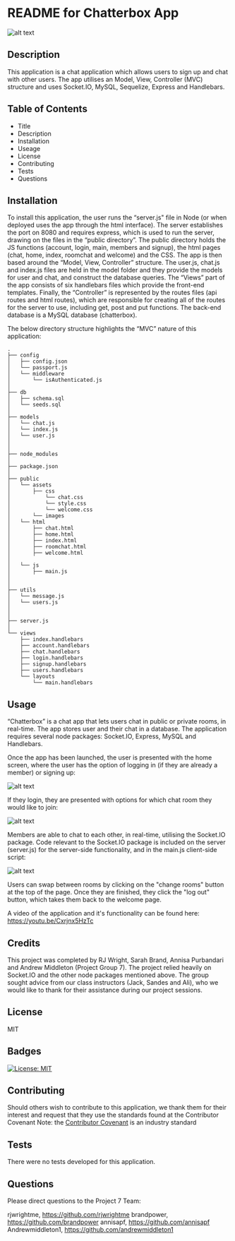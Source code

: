 # README for Chatterbox App

![alt text](welcome.jpg)
          
## Description 
              
This application is a chat application which allows users to sign up and chat with other users.  The app utilises an Model, View, Controller (MVC) structure and uses Socket.IO, MySQL, Sequelize, Express and Handlebars.
        
## Table of Contents
* Title
* Description
* Installation
* Useage
* License
* Contributing
* Tests
* Questions

    
## Installation
To install this application, the user runs the “server.js" file in Node (or when deployed uses the app through the html interface). The server establishes the port on 8080 and requires express, which is used to run the server, drawing on the files in the “public directory”. The public directory holds the JS functions (account, login, main, members and signup), the html pages (chat, home, index, roomchat and welcome) and the CSS. The app is then based around the “Model, View, Controller” structure. The user.js, chat.js and index.js files are held in the model folder and they provide the models for user and chat, and construct the database queries. The “Views” part of the app consists of six handlebars files which provide the front-end templates. Finally, the “Controller” is represented by the routes files (api routes and html routes), which are responsible for creating all of the routes for the server to use, including get, post and put functions. The back-end database is a MySQL database (chatterbox). 

The below directory structure highlights the “MVC” nature of this application:

```
.
├── config
│   ├── config.json
│   └── passport.js
│   └── middleware
│       └── isAuthenticated.js
│
├── db
│   ├── schema.sql
│   └── seeds.sql
│
├── models
│   └── chat.js
│   └── index.js
│   └── user.js
│   
│ 
├── node_modules
│ 
├── package.json
│
├── public
│   └── assets
│       ├── css
│           └── chat.css
│           └── style.css
│           └── welcome.css
│       └── images
│   └── html
│       ├── chat.html
│       ├── home.html
│       ├── index.html
│       ├── roomchat.html
│       ├── welcome.html
│
│   └── js
│       ├── main.js
│   
│
├── utils
│   └── message.js
│   └── users.js
│
│
├── server.js
│
└── views
    ├── index.handlebars
    ├── account.handlebars
    ├── chat.handlebars
    ├── login.handlebars
    ├── signup.handlebars
    ├── users.handlebars
    └── layouts
        └── main.handlebars
```

## Usage 
“Chatterbox” is a chat app that lets users chat in public or private rooms, in real-time.  The app stores user and their chat in a database. The application requires several node packages: Socket.IO, Express, MySQL and Handlebars.  

Once the app has been launched, the user is presented with the home screen, where the user has the option of logging in (if they are already a member) or signing up:

![alt text](welcome.jpg)

If they login, they are presented with options for which chat room they would like to join:

![alt text](chatrooms.jpg)

Members are able to chat to each other, in real-time, utilising the Socket.IO package. Code relevant to the Socket.IO package is included on the server (server.js) for the server-side functionality, and in the main.js client-side script:

![alt text](chatting.jpg)

Users can swap between rooms by clicking on the "change rooms" button at the top of the page. Once they are finished, they click the "log out" button, which takes them back to the welcome page. 

A video of the application and it's functionality can be found here:
https://youtu.be/Cxrjnx5HzTc

## Credits
This project was completed by RJ Wright, Sarah Brand, Annisa Purbandari and Andrew Middleton (Project Group 7). The project relied heavily on Socket.IO and the other node packages mentioned above. The group sought advice from our class instructors (Jack, Sandes and Ali), who we would like to thank for their assistance during our project sessions.

## License
MIT

## Badges

[![License: MIT](https://img.shields.io/badge/License-MIT-yellow.svg)](https://opensource.org/licenses/MIT)

## Contributing
Should others wish to contribute to this application, we thank them for their interest and request that they use the standards found at the Contributor Covenant
Note: the [Contributor Covenant](https://www.contributor-covenant.org/) is an industry standard

## Tests
There were no tests developed for this application.

## Questions
Please direct questions to the Project 7 Team:

rjwrightme, https://github.com/rjwrightme
brandpower, https://github.com/brandpower
annisapf, https://github.com/annisapf
Andrewmiddleton1, https://github.com/andrewmiddleton1
